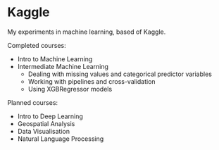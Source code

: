 # Kaggle
My experiments in machine learning, based of Kaggle.

Completed courses:
* Intro to Machine Learning
* Intermediate Machine Learning
  - Dealing with missing values and categorical predictor variables
  - Working with pipelines and cross-validation
  - Using XGBRegressor models
 
 Planned courses:
 * Intro to Deep Learning
 * Geospatial Analysis
 * Data Visualisation
 * Natural Language Processing

